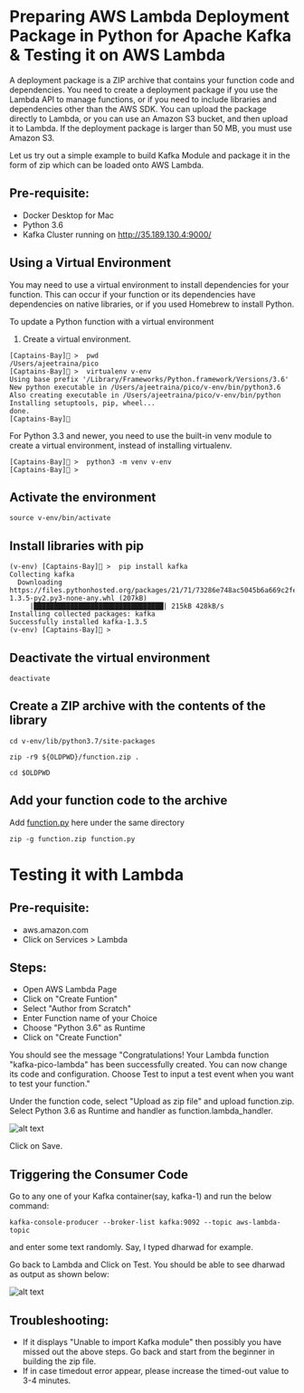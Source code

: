 
# Preparing AWS Lambda Deployment Package in Python for Apache Kafka & Testing it on AWS Lambda 

A deployment package is a ZIP archive that contains your function code and dependencies. You need to create a deployment package if you use the Lambda API to manage functions, or if you need to include libraries and dependencies other than the AWS SDK. You can upload the package directly to Lambda, or you can use an Amazon S3 bucket, and then upload it to Lambda. If the deployment package is larger than 50 MB, you must use Amazon S3.

Let us try out a simple example to build Kafka Module and package it in the form of zip which can be loaded onto AWS Lambda.


## Pre-requisite:

- Docker Desktop for Mac
- Python 3.6 
- Kafka Cluster running on http://35.189.130.4:9000/

## Using a Virtual Environment

You may need to use a virtual environment to install dependencies for your function. This can occur if your function or its dependencies have dependencies on native libraries, or if you used Homebrew to install Python.

To update a Python function with a virtual environment

1. Create a virtual environment.

```
[Captains-Bay]🚩 >  pwd
/Users/ajeetraina/pico
[Captains-Bay]🚩 >  virtualenv v-env
Using base prefix '/Library/Frameworks/Python.framework/Versions/3.6'
New python executable in /Users/ajeetraina/pico/v-env/bin/python3.6
Also creating executable in /Users/ajeetraina/pico/v-env/bin/python
Installing setuptools, pip, wheel...
done.
[Captains-Bay]🚩 
```

For Python 3.3 and newer, you need to use the built-in venv module to create a virtual environment, instead of installing virtualenv.

```
[Captains-Bay]🚩 >  python3 -m venv v-env
[Captains-Bay]🚩 > 
```

## Activate the environment

```
source v-env/bin/activate
```

## Install libraries with pip

```
(v-env) [Captains-Bay]🚩 >  pip install kafka
Collecting kafka
  Downloading https://files.pythonhosted.org/packages/21/71/73286e748ac5045b6a669c2fe44b03ac4c5d3d2af9291c4c6fc76438a9a9/kafka-1.3.5-py2.py3-none-any.whl (207kB)
     |████████████████████████████████| 215kB 428kB/s 
Installing collected packages: kafka
Successfully installed kafka-1.3.5
(v-env) [Captains-Bay]🚩 > 
```

## Deactivate the virtual environment

```
deactivate
```

## Create a ZIP archive with the contents of the library

```
cd v-env/lib/python3.7/site-packages
```



```
zip -r9 ${OLDPWD}/function.zip .
```

```
cd $OLDPWD
```

## Add your function code to the archive

Add [function.py](https://github.com/collabnix/pico/blob/master/lambda/function.py) here under the same directory

```
zip -g function.zip function.py
```

# Testing it with Lambda

## Pre-requisite:

- aws.amazon.com
- Click on Services > Lambda

## Steps:

- Open AWS Lambda Page
- Click on "Create Funtion"
- Select "Author from Scratch"
- Enter Function name of your Choice
- Choose "Python 3.6" as Runtime
- Click on "Create Function"

You should see the message "Congratulations! Your Lambda function "kafka-pico-lambda" has been successfully created. You can now change its code and configuration. Choose Test to input a test event when you want to test your function."

Under the function code, select "Upload as zip file" and upload function.zip. Select Python 3.6 as Runtime and handler as function.lambda_handler.


![alt text](https://github.com/collabnix/pico/blob/master/lambda/Screen%20Shot%202019-07-01%20at%203.32.15%20PM.png)

Click on Save.

## Triggering the Consumer Code

Go to any one of your Kafka container(say, kafka-1) and run the below command:

```
kafka-console-producer --broker-list kafka:9092 --topic aws-lambda-topic 
```
 and enter some text randomly.
 Say, I typed dharwad for example.
 
 Go back to Lambda and Click on Test. You should be able to see dharwad as output as shown below:


![alt text](https://github.com/collabnix/pico/blob/master/lambda/Screen%20Shot%202019-07-01%20at%203.31.58%20PM.png)

## Troubleshooting: 

- If it displays "Unable to import Kafka module" then possibly you have missed out the above steps. Go back and start from the beginner in building the zip file.
- If in case timedout error appear, please increase the timed-out value to 3-4 minutes.

